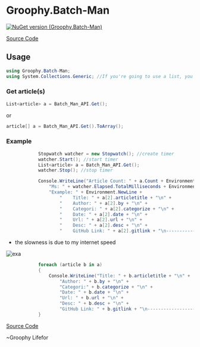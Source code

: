 # Groophy.Batch-Man

[![NuGet version (Groophy.Batch-Man)](https://img.shields.io/nuget/v/Groophy.Batch-Man.svg?style=flat-square)](https://www.nuget.org/packages/Groophy.Batch-Man/)

[Source Code](https://github.com/Groophy-Inc/Groophy.Batch-Man/blob/main/Groophy.Batch-Man/API.cs)

## Usage
```c#
using Groophy.Batch-Man;
using System.Collections.Generic; //If you're going to use a list, you need to add it.
```

### Get article(s)
```c#
List<article> a = Batch_Man_API.Get();
```
or
```c#
article[] a = Batch_Man_API.Get().ToArray();
```

### Example
```c#
            Stopwatch watcher = new Stopwatch(); //create timer
            watcher.Start(); //start timer
            List<article> a = Batch_Man_API.Get();
            watcher.Stop(); //stop timer

            Console.WriteLine("Article Count: " + a.Count + Environment.NewLine +
                "Ms: " + watcher.Elapsed.TotalMilliseconds + Environment.NewLine+
                "Example: " + Environment.NewLine +
                    "    Title: " + a[2].articletitle + "\n" +
                    "    Author: " + a[2].by + "\n" +
                    "    Categori: " + a[2].categorize + "\n" +
                    "    Date: " + a[2].date + "\n" +
                    "    Url: " + a[2].url + "\n" +
                    "    Desc: " + a[2].desc + "\n" +
                    "    GitHub Link: " + a[2].gitlink + "\n----------------------------------------\n");
```
 - the slowness is due to my internet speed

![exa](https://user-images.githubusercontent.com/77299279/153057864-57fa5e22-6573-4f06-a1e3-1791bf4656ec.PNG)

```c#
            foreach (article b in a)
            {
                Console.WriteLine("Title: " + b.articletitle + "\n" +
                    "Author: " + b.by + "\n" +
                    "Categori:" + b.categorize + "\n" +
                    "Date: " + b.date + "\n" +
                    "Url: " + b.url + "\n" +
                    "Desc: " + b.desc + "\n" +
                    "GitHub Link: " + b.gitlink + "\n----------------------------------------\n");
            }
```

[Source Code](https://github.com/Groophy-Inc/Groophy.Batch-Man/blob/main/console_out.txt)

~Groophy Lifefor
